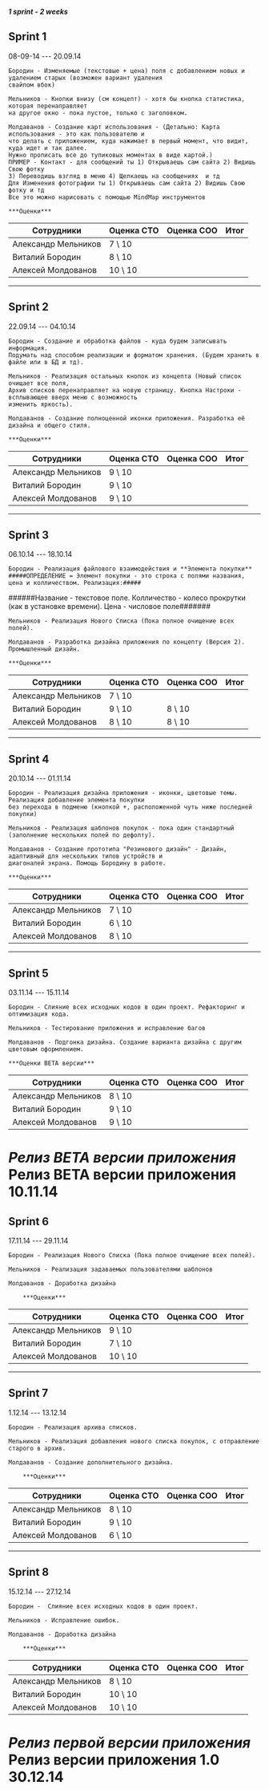 ***1 sprint - 2 weeks***

## Sprint 1 ##
08-09-14 --- 20.09.14

	Бородин - Изменяемые (текстовые + цена) поля с добавлением новых и удалением старых (возможен вариант удаления
	свайпом вбок)
	
	Мельников - Кнопки внизу (см концепт) - хотя бы кнопка статистика, которая перенаправляет 
	на другое окно - пока пустое, только с заголовком.
	
	Молдаванов - Создание карт использования - (Детально: Карта использования - это как пользователю и 
	что делать с приложением, куда нажимает в первый момент, что видит, куда идет и так далее.
	Нужно прописать	все до тупиковых моментах в виде картой.)
	ПРИМЕР - Контакт - для сообщений ты 1) Открываешь сам сайта 2) Видишь Свою фотку 
	3) Переводишь взгляд в меню 4) Щелкаешь на сообщениях  и тд
	Для Изменения фотографии ты 1) Открываешь сам сайта 2) Видишь Свою фотку и тд
	Все это можно нарисовать с помощью MindMap инструментов
	
	***Оценки***

| Сотрудники          | Оценка СТО | Оценка СОО | Итог |
|---------------------|------------|------------|------|
| Александр Мельников |   7 \ 10   |            |      |
| Виталий Бородин     |   8 \ 10   |            |      |
| Алексей Молдованов  |  10 \ 10   |            |      |
	
----------------------------------------------------------------------------------------------------------------------

## Sprint 2 ##
22.09.14 --- 04.10.14

	Бородин - Создание и обработка файлов - куда будем записывать информация.
	Подумать над способом реализации и форматом хранения. (Будем хранить в файле или в БД и тд).
	
	Мельников - Реализация остальных кнопок из концепта (Новый список очищает все поля,
	Архив списков перенаправляет на новую страницу. Кнопка Настроки - всплывающее вверх меню с возможность 
	изменить яркость). 
	
	Молдаванов - Создание полноценной иконки приложения. Разработка её дизайна и общего стиля.
	
	***Оценки***

| Сотрудники          | Оценка СТО | Оценка СОО | Итог |
|---------------------|------------|------------|------|
| Александр Мельников |   9 \ 10   |            |      |
| Виталий Бородин     |   9 \ 10   |            |      |
| Алексей Молдованов  |   9 \ 10   |            |      |
	
----------------------------------------------------------------------------------------------------------------------
	
## Sprint 3 ##
06.10.14 --- 18.10.14

	Бородин - Реализация файлового взаимодействия и **Элемента покупки**
	#####ОПРЕДЕЛЕНИЕ = Элемент покупки - это строка с полями названия, цена и колличеством. Реализация:#####
  ######Название - текстовое поле. Колличество - колесо прокрутки (как в установке времени). Цена - числовое поле#######

	Мельников - Реализация Нового Списка (Пока полное очищение всех полей).

	Молдаванов - Разработка дизайна приложения по концепту (Версия 2). Промышленный дизайн.
	
	***Оценки***

| Сотрудники          | Оценка СТО | Оценка СОО |     Итог         |
|---------------------|------------|------------|------------------|
| Александр Мельников |   7 \ 10   |            |                  |
| Виталий Бородин     |   9 \ 10   |   8 \ 10   |                  |
| Алексей Молдованов  |   8 \ 10   |   8 \ 10   |     		         |

--------------------------------------------------------------------------------------------------------------------

## Sprint 4 ##
20.10.14 --- 01.11.14

	Бородин - Реализация дизайна приложения - иконки, цветовые темы. Реализация добавление элемента покупки
	без перехода в подменю (кнопкой +, расположенной чуть ниже последней покупки)
	
	Мельников - Реализация шаблонов покупок - пока один стандартный (заполнение нескольких полей по дефолту).
	
	Молдаванов - Создание прототипа "Резинового дизайн" - Дизайн, адаптивный для нескольких типов устройств и 
	диагоналей экрана. Помощь Бородину в работе.
	
	***Оценки***

| Сотрудники          | Оценка СТО | Оценка СОО |    Итог    |
|---------------------|------------|------------|------------|
| Александр Мельников |   7 \ 10   |            |            |
| Виталий Бородин     |   6 \ 10   |            |            |
| Алексей Молдованов  |   8 \ 10   |            |            |

--------------------------------------------------------------------------------------------------------------------	
	
## Sprint 5 ##
03.11.14 --- 15.11.14

	Бородин - Слияние всех исходных кодов в один проект. Рефакторинг и оптимизация кода. 

	Мельников - Тестирование приложения и исправление багов
	
	Молдаванов - Подгонка дизайна. Создание варианта дизайна с другим цветовым оформлением.
	
	***Оценки BETA версии***

| Сотрудники          | Оценка СТО | Оценка СОО | Итог |
|---------------------|------------|------------|------|
| Александр Мельников |   8 \ 10   |            |      |
| Виталий Бородин     |   9 \ 10   |            |      |
| Алексей Молдованов  |   9 \ 10   |            |      |	
	
***Релиз BETA версии приложения***	
Релиз BETA версии приложения   10.11.14
=======================================

## Sprint 6 ##
17.11.14 --- 29.11.14

	Бородин - Реализация Нового Списка (Пока полное очищение всех полей).
	
	Мельников - Реализация задаваемых пользователями шаблонов
	
	Молдаванов - Доработка дизайна
	
		***Оценки***

| Сотрудники          | Оценка СТО | Оценка СОО | Итог |
|---------------------|------------|------------|------|
| Александр Мельников |   9 \ 10   |            |      |
| Виталий Бородин     |   7 \ 10   |            |      |
| Алексей Молдованов  |  10 \ 10   |            |      |
	
--------------------------------------------------------------------------------------------------------------------
	
## Sprint 7 ##
1.12.14 --- 13.12.14

	Бородин - Реализация архива списков.
	
	Мельников - Реализация добавления нового списка покупок, с отправление старого в архив.

	Молдаванов - Создание дополнительного дизайна. 
	
		***Оценки***

| Сотрудники          | Оценка СТО | Оценка СОО | Итог |
|---------------------|------------|------------|------|
| Александр Мельников |   8 \ 10   |            |      |
| Виталий Бородин     |   9 \ 10   |            |      |
| Алексей Молдованов  |   6 \ 10   |            |      |

--------------------------------------------------------------------------------------------------------------------

## Sprint 8 ##
15.12.14 --- 27.12.14

	Бородин -  Слияние всех исходных кодов в один проект.
	
	Мельников - Исправление ошибок.
	
	Молдаванов - Доработка дизайна
	
		***Оценки***

| Сотрудники          | Оценка СТО | Оценка СОО | Итог |
|---------------------|------------|------------|------|
| Александр Мельников |   8 \ 10   |            |      |
| Виталий Бородин     |  10 \ 10   |            |      |
| Алексей Молдованов  |  10 \ 10   |            |      |


***Релиз первой версии приложения***
Релиз версии приложения 1.0   30.12.14
=======================================
